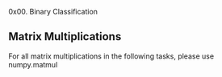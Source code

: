 0x00. Binary Classification

## Matrix Multiplications
For all matrix multiplications in the following tasks, please use numpy.matmul
